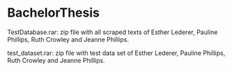 # BachelorThesis

TestDatabase.rar: zip file with all scraped texts of Esther Lederer, Pauline Phillips, Ruth Crowley and Jeanne Phillips.

test_dataset.rar: zip file with test data set of Esther Lederer, Pauline Phillips, Ruth Crowley and Jeanne Phillips.



